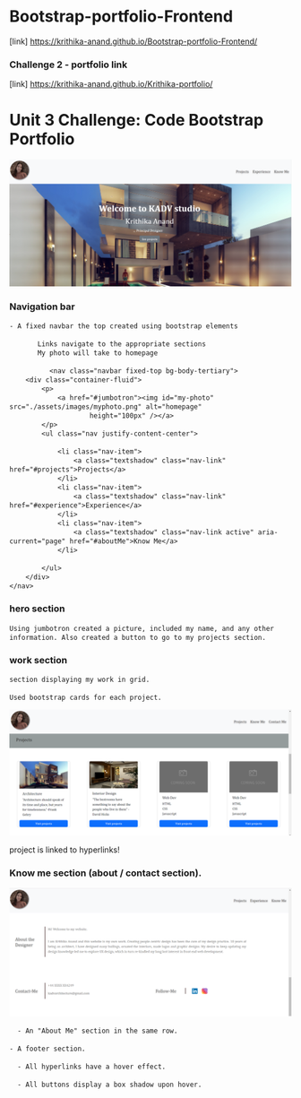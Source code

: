 # Bootstrap-portfolio-Frontend

[link] https://krithika-anand.github.io/Bootstrap-portfolio-Frontend/

### Challenge 2 - portfolio link

[link] https://krithika-anand.github.io/Krithika-portfolio/

# Unit 3 Challenge: Code Bootstrap Portfolio



 ![Alt text](image-1.png)

  ### Navigation bar  
    - A fixed navbar the top created using bootstrap elements

           Links navigate to the appropriate sections
           My photo will take to homepage 

              <nav class="navbar fixed-top bg-body-tertiary">
        <div class="container-fluid">
            <p>
                <a href="#jumbotron"><img id="my-photo" src="./assets/images/myphoto.png" alt="homepage"
                        height="100px" /></a>
            </p>
            <ul class="nav justify-content-center">

                <li class="nav-item">
                    <a class="textshadow" class="nav-link" href="#projects">Projects</a>
                </li>
                <li class="nav-item">
                    <a class="textshadow" class="nav-link" href="#experience">Experience</a>
                </li>
                <li class="nav-item">
                    <a class="textshadow" class="nav-link active" aria-current="page" href="#aboutMe">Know Me</a>
                </li>

            </ul>
        </div>
    </nav>
  

### hero section

    Using jumbotron created a picture, included my name, and any other information. Also created a button to go to my projects section.

       
### work section

    section displaying my work in grid. 

    Used bootstrap cards for each project.

![Alt text](image-5.png)

  project is linked to hyperlinks!

 ### Know me section (about / contact section).
![Alt text](image-2.png)

      - An "About Me" section in the same row.
    
    - A footer section.

      - All hyperlinks have a hover effect.

      - All buttons display a box shadow upon hover.





